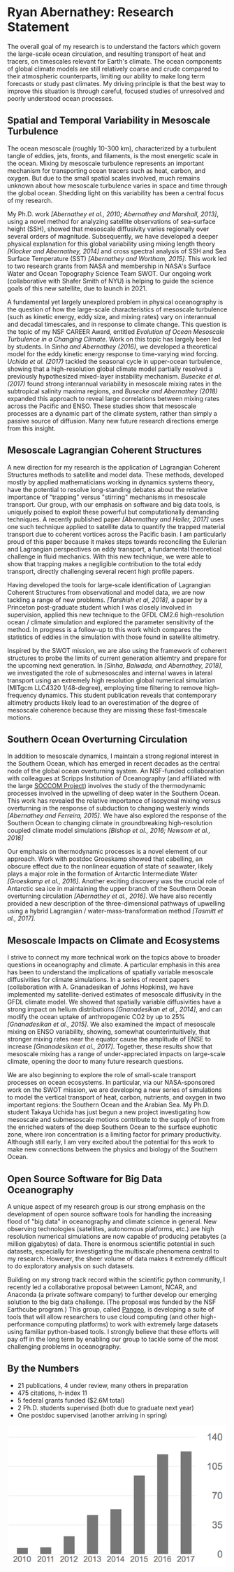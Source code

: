 # Ryan Abernathey: Research Statement #

The overall goal of my research is to understand the factors which govern the
large-scale ocean circulation, and resulting transport of heat and tracers, on
timescales relevant for Earth's climate. The ocean components of global climate
models are still relatively coarse and crude compared to their atmospheric
counterparts, limiting our ability to make long term forecasts or study past
climates. My driving principle is that the best way to improve this situation is
through careful, focused studies of unresolved and poorly understood ocean
processes.

## Spatial and Temporal Variability in Mesoscale Turbulence

The ocean mesoscale (roughly 10-300 km), characterized by a turbulent tangle of
eddies, jets, fronts, and filaments, is the most energetic scale in the ocean.
Mixing by mesoscale turbulence represents an
important mechanism for transporting ocean tracers such as heat, carbon, and oxygen.
But due to the small spatial scales involved, much remains unknown about how
mesoscale turbulence varies in space and time through the global ocean.
Shedding light on this variability has been a central focus of my research.

My Ph.D. work _[Abernathey et al., 2010; Abernathey and Marshall, 2013]_,
using a novel method for analyzing satellite observations of sea-surface
height (SSH), showed that mesoscale diffusivity varies regionally over several
orders of magnitude.
Subsequently, we have developed a deeper physical explanation for this
global variability using mixing length theory _[Klocker and Abernathey, 2014]_
and cross spectral analysis of SSH and Sea Surface Temperature (SST)
_[Abernathey and Wortham, 2015]_.
This work led to two research grants from NASA and membership in NASA's Surface
Water and Ocean Topography Science Team SWOT. Our ongoing work (collaborative
with Shafer Smith of NYU) is helping to guide the science goals of this new
satellite, due to launch in 2021.

A fundamental yet largely unexplored problem in physical
oceanography is the question of how the large-scale characteristics of
mesoscale turbulence (such as kinetic energy, eddy size, and mixing rates)
vary on interannual and decadal timescales, and in response to
climate change.
This question is the topic of my NSF CAREER Award,
entitled _Evolution of Ocean Mesoscale Turbulence in a Changing Climate_.
Work on this topic has largely been led by students.
In _Sinha and Abernathey (2016)_, we developed a theoretical model for the
eddy kinetic energy response to time-varying wind forcing.
_Uchida et al. (2017)_ tackled the seasonal cycle in upper-ocean turbulence,
showing that a high-resolution global climate model partially resolved a
previously hypothesized mixed-layer instability mechanism.
_Busecke et al. (2017)_ found strong interannual variability in mesoscale
mixing rates in the subtropical salinity maxima regions, and
_Busecke and Abernathey (2018)_ expanded this approach to reveal large
correlations between mixing rates across the Pacific and ENSO.
These studies show that mesoscale processes are a dynamic part of the climate
system, rather than simply a passive source of diffusion.
Many new future research directions emerge from this insight.

## Mesoscale Lagrangian Coherent Structures

A new direction for my research is the application of
Lagrangian Coherent Structures methods to satellite and model data. These
methods, developed mostly by applied mathematicians working in dynamics systems
theory, have the potential to resolve long-standing debates about the relative
importance of "trapping" versus "stirring" mechanisms in mesoscale transport.
Our group, with our emphasis on software and big data tools, is uniquely poised
to exploit these powerful but computationally demanding techniques.
A recently published paper _[Abernathey and Haller, 2017]_ uses one such
technique applied to satellite data to quantify the trapped material transport
due to coherent vortices across the Pacific basin.
I am particularly proud of this paper because it makes steps towards
reconciling the Eulerian and Lagrangian perspectives on eddy transport, a
fundamental theoretical challenge in fluid mechanics.
With this new technique, we were able to show that trapping makes a negligible
contribution to the total eddy transport, directly challenging several recent
high profile papers.

Having developed the tools for large-scale identification of Lagrangian
Coherent Structures from observational and model data, we are now tackling a
range of new problems.
_[Tarshish et al, 2018]_, a paper by a Princeton post-graduate student which
I was closely involved in supervision, applied this new technique to the
GFDL CM2.6 high-resolution ocean / climate simulation and explored the
parameter sensitivity of the method.
In progress is a follow-up to this work which compares the statistics of eddies
in the simulation with those found in satellite altimetry.

Inspired by the SWOT mission, we are also using the framework of coherent
structures to probe the limits of current generation altiemtry and prepare for
the upcoming next generation. In _[Sinha, Balwada, and Abernathey, 2018]_,
we investigated the role of submesoscales and internal waves in lateral
transport using an extremely high resolution global numerical simulation
(MITgcm LLC4320 1/48-degree), employing time filtering to remove high-frequency
dynamics. This student publication reveals that contemporary altimetry products
likely lead to an overestimation of the degree of mesoscale coherence because
they are missing these fast-timescale motions.


## Southern Ocean Overturning Circulation

In addition to mesoscale dynamics, I maintain a strong regional interest in the
Southern Ocean, which has emerged in recent decades as the central node of the
global ocean overturning system. An NSF-funded collaboration with
colleagues at Scripps Institution of Oceanography (and affiliated with the
large [SOCCOM Project](http://soccom.princeton.edu/)) involves the study of the
thermodynamic processes involved in the upwelling of deep water in the Southern
Ocean.
This work has revealed the relative importance of isopycnal mixing
versus overturning in the response of subduction to changing westerly winds
_[Abernathey and Ferreira, 2015]_.
We have also explored the response of the Southern Ocean to changing climate
in groundbreaking high-resolution coupled climate model simulations
_[Bishop et al., 2016; Newsom et al., 2016]_

Our emphasis on thermodynamic processes is a novel element of our approach.
Work with postdoc Groeskamp showed that cabelling, an obscure effect due to
the nonlinear equation of state of seawater, likely plays a major role in
the formation of Antarctic Intermediate Water _[Groeskamp et al., 2016]_.
Another exciting discovery was the crucial role of Antarctic sea
ice in maintaining the upper branch of the Southern Ocean overturning
circulation _[Abernathey et al., 2016]_.
We have also recently provided a new description of the three-dimensional
pathways of upwelling using a hybrid Lagrangian / water-mass-transformation
method _[Tasmitt et al., 2017]_.

## Mesoscale Impacts on Climate and Ecosystems

I strive to connect my more technical work on the topics above to broader
questions in oceanography and climate.
A particular emphasis in this area has been to understand the implications of
spatially variable mesoscale diffusivities for climate simulations.
In a series of recent papers (collaboration with A. Gnanadesikan of Johns Hopkins),
we have implemented my satellite-derived estimates of mesoscale diffusivity in
the GFDL climate model.
We showed that spatially variable diffusivities have a strong impact on
helium distributions _[Gnanadesikan et al., 2014]_, and can modify the ocean
uptake of anthropogenic CO2 by up to 25% _[Gnanadesikan et al., 2015]_.
We also examined the impact of mesoscale mixing on ENSO variability, showing,
somewhat counterintuitively, that stronger mixing rates near the equator
cause the amplitude of ENSE to increase _[Gnanadesikan et al., 2017]_.
Together, these results show that mesoscale mixing has a range of
under-appreciated impacts on large-scale climate, opening the door to many
future research questions.

We are also beginning to explore the role of small-scale transport processes
on ocean ecosystems. In particular, via our NASA-sponsored work on the SWOT
mission, we are developing a new series of simulations to model the vertical
transport of heat, carbon, nutrients, and oxygen in two important regions:
the Southern Ocean and the Arabian Sea. My Ph.D. student Takaya Uchida has
just begun a new project investigating how mesoscale and submesoscale motions
contribute to the supply of iron from the enriched waters of the deep Southern
Ocean to the surface euphotic zone, where iron concentration is a limiting
factor for primary productivity. Although still early, I am very excited
about the potential for this work to make new connections between the physics
and biology of the Southern Ocean.

## Open Source Software for Big Data Oceanography

A unique aspect of my research group is our strong emphasis on the development
of open source software tools for handling the increasing flood of "big data"
in oceanography and climate science in general.
New observing technologies (satellites, autonomous platforms, etc.) are
high resolution numerical simulations are now capable of producing petabytes
(a million gigabytes) of data.
There is enormous scientific potential in such datasets, especially for
investigating the multiscale phenomena central to my research.
However, the sheer volume of data makes it extremely difficult to do
exploratory analysis on such datasets.

Building on my strong track record within the scientific python community,
I recently led a collaborative proposal between Lamont, NCAR, and Anaconda
(a private software company) to further develop our emerging solution to the
big data challenge. (The proposal was funded by the NSF Earthcube program.)
This group, called [Pangeo](https://pangeo-data.github.io/), is developing
a suite of tools that will allow researchers to use cloud computing (and other
high-performance computing platforms) to work with extremely large datasets
using familiar python-based tools. I strongly believe that these efforts
will pay off in the long term by enabling our group to tackle some of the
most challenging problems in oceanography.


## By the Numbers

* 21 publications, 4 under review, many others in preparation
* 475 citations, h-index 11
* 5 federal grants funded ($2.6M total)
* 2 Ph.D. students supervised (both due to graduate next year)
* One postdoc supervised (another arriving in spring)

![Google Scholar citations](citations.png)
